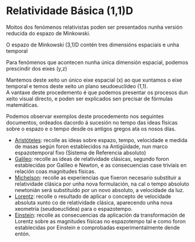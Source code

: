 # Relatividade Básica (1,1)D

Moitos dos fenómenos relativistas poden ser presentados nunha versión reducida do espazo de Minkowski.

O espazo de Minkowski (3,1)D contén tres dimensións espaciais e unha temporal

Para fenómenos que acontecen nunha única dimensión espacial, podemos prescindir dos eixes (y,z)

Mantemos deste xeito un único eixe espacial (x) ao que xuntamos o eixe temporal e temos deste xeito un plano seudoeuclídeo (1,1).  
A vantaxe deste procedemento é que podemos presentar os procesos dun xeito visual directo, e poden ser explicados sen precisar de fórmulas matemáticas.

Podemos observar exemplos deste procedemento nos seguintes documentos, ordeados dacordo á sucesión no tempo das ideas físicas sobre o espazo e o tempo desde os antigos gregos ata os nosos días.

* [Aristóteles](): recolle as ideas sobre espazo, tempo, velocidade e medida de masas según foron establecidos na Antigüidade, nun marco espazotemporal fixo (Sistema de Referencia absoluto)
* [Galileo](): recolle as ideas de relatividade clásicas, segundo foron establecidas por Galileo e Newton, e as consecuencias case triviais en relación coas magnitudes físicas.
* [Michelson](): recolle as experiencias que fixeron necesario substituir a relatividade clásica por unha nova formulación, na cal o tempo absoluto newtonián será substituído por un novo absoluto, a velocidade da luz.
* [Lorentz](): recolle o resultado de aplicar o concepto de velocidade absoluta xunto co de relatividade clásica, aparecendo unha nova xeometría (seudoeuclídea) para o espazotempo.
* [Einstein](): recolle as consecuencias da aplicación da transformación de Lorentz sobre as magnitudes físicas no espazotempo tal e como foron establecidas por Einstein e comprobadas experimentalmente dende entón.
